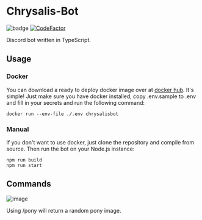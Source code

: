 # Chrysalis-Bot

![badge](https://img.shields.io/badge/UwU-Made%20with%20love%20%3C3-ff69b4) [![CodeFactor](https://www.codefactor.io/repository/github/annathorne/chrysalis-bot/badge/main)](https://www.codefactor.io/repository/github/annathorne/chrysalis-bot/overview/main)

Discord bot written in TypeScript.

## Usage

### Docker

You can download a ready to deploy docker image over at [docker hub](https://hub.docker.com/repository/docker/annathorne/chrysalisbot).
It's simple! Just make sure you have docker installed, copy .env.sample to .env and fill in your secrets and run the following command:

```docker
docker run --env-file ./.env chrysalisbot
```

### Manual

If you don't want to use docker, just clone the repository and compile from source. Then run the bot on your Node.js instance:

```npm
npm run build
npm run start
```

## Commands

![image](https://github.com/AnnaThorne/Chrysalis-Bot/assets/111367090/7c54975d-7c9e-4eff-8690-bd32c13e079b)

Using /pony will return a random pony image.
